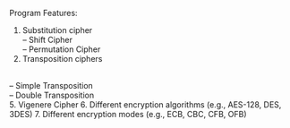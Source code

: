 Program Features:
1. Substitution cipher
   <br>
– Shift Cipher
   <br>
– Permutation Cipher
   <br>
3. Transposition ciphers
<br>
– Simple Transposition
<br>
– Double Transposition
<br>
5. Vigenere Cipher
6. Different encryption algorithms (e.g., AES-128, DES, 3DES)
7. Different encryption modes (e.g., ECB, CBC, CFB, OFB)
